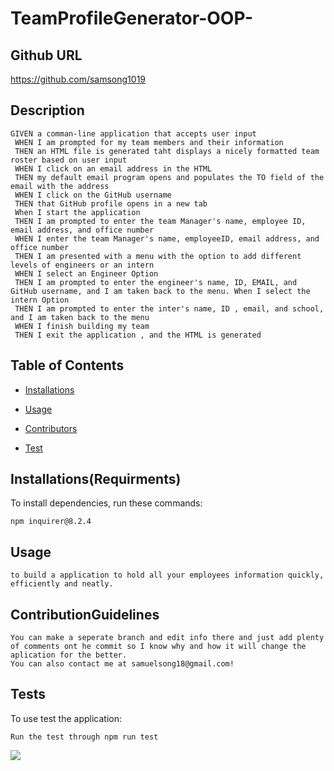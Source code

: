 # TeamProfileGenerator-OOP-

## Github URL 

https://github.com/samsong1019

## Description 
```
GIVEN a comman-line application that accepts user input
 WHEN I am prompted for my team members and their information
 THEN an HTML file is generated taht displays a nicely formatted team roster based on user input
 WHEN I click on an email address in the HTML
 THEN my default email program opens and populates the TO field of the email with the address
 WHEN I click on the GitHub username
 THEN that GitHub profile opens in a new tab
 When I start the application
 THEN I am prompted to enter the team Manager's name, employee ID, email address, and office number
 WHEN I enter the team Manager's name, employeeID, email address, and office number
 THEN I am presented with a menu with the option to add different levels of engineers or an intern
 WHEN I select an Engineer Option 
 THEN I am prompted to enter the engineer's name, ID, EMAIL, and GitHub username, and I am taken back to the menu. When I select the  intern Option
 THEN I am prompted to enter the inter's name, ID , email, and school, and I am taken back to the menu
 WHEN I finish building my team
 THEN I exit the application , and the HTML is generated
```
## Table of Contents 
* [Installations](#Installations(Requirments))
* [Usage](#usage)

* [Contributors](#ContributionGuidelines)
* [Test](#Tests)
## Installations(Requirments) 
To install dependencies, run these commands:
```
npm inquirer@8.2.4
```

## Usage 
```
to build a application to hold all your employees information quickly, efficiently and neatly.
```

## ContributionGuidelines
```
You can make a seperate branch and edit info there and just add plenty of comments ont he commit so I know why and how it will change the aplication for the better.
You can also contact me at samuelsong18@gmail.com!
```

## Tests 
To use test the application:
```
Run the test through npm run test
```
![](https://github.com/samsong1019/TeamProfileGenerator-OOP-/blob/main/Assets/GIFT.gif/demogif.gif)
